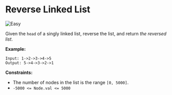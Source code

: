 # Reverse Linked List

![Easy](https://img.shields.io/badge/Difficulty-Easy-green)

Given the `head` of a singly linked list, reverse the list, and return *the reversed list*.

**Example:**
```
Input: 1->2->3->4->5
Output: 5->4->3->2->1
```

**Constraints:**

- The number of nodes in the list is the range `[0, 5000]`.
- `-5000 <= Node.val <= 5000`
